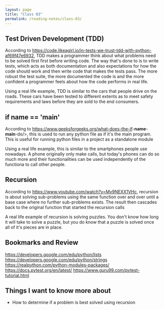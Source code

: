 ```yaml
---
layout: page
title: "Class 03"
permalink: /reading-notes/class-03/
---
```


## Test Driven Development (TDD)

According to <https://code.likeagirl.io/in-tests-we-trust-tdd-with-python-af69f47e6932>, TDD makes a programmer think about what problems need to be solved first first before writing code. The way that's done to is to write tests, which acts as both documentation and also expectations for how the code should work and then write code that makes the tests pass. The more robust the test suite, the more documented the code is and the more confident a programmer feels about how the code performs in real life.

Using a real life example, TDD is similar to the cars that people drive on the roads. These cars have been tested to different extents as to meet safety requirements and laws before they are sold to the end consumers.

## if __name__ == '__main__'

According to <https://www.geeksforgeeks.org/what-does-the-if>-__name__-__main__-do/>, this is used to run any python file as if it's the main program. This is useful for running python files in a project as a standalone module

Using a real life example, this is similar to the smartphones people use nowadays. A phone originally only make calls, but today's phones can do so much more and their functionalities can be used independently of the functiona to call other people.

## Recursion

According to <https://www.youtube.com/watch?v=Mv9NEXX1VHc>, recursion is about solving sub-problems using the same function over and over until a base case where no further sub-problems exists. The result then cascades back to the original function that started the recursion calls

A real life example of recursion is solving puzzles. You don't know how long it will take to solve a puzzle, but you do know that a puzzle is solved once all of it's pieces are in place.

## Bookmarks and Review

<https://developers.google.com/edu/python/lists>
<https://developers.google.com/edu/python/strings>
<https://realpython.com/python-modules-packages/>
<https://docs.pytest.org/en/latest/>
<https://www.guru99.com/pytest-tutorial.html>

## Things I want to know more about

- How to determine if a problem is best solved using recursion
